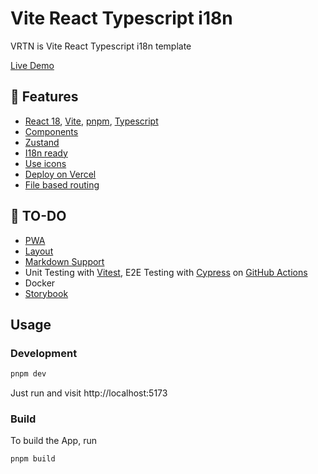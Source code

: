 # Vite React Typescript i18n
VRTN is Vite React Typescript i18n template

[Live Demo](https://vite-react-typescript-i18n-template.vercel.app/)

## 🚀 Features

- [React 18](), [Vite](https://github.com/vitejs/vite), [pnpm](https://pnpm.io/), [Typescript]()
- [Components](./src/components)
- [Zustand](https://zustand-demo.pmnd.rs/)
- [I18n ready](./src/locales)
- [Use icons]()
- [Deploy on Vercel](https://vercel.com)
- [File based routing](https://github.com/oedotme/generouted)

## 🚧 TO-DO

- [PWA]()
- [Layout]()
- [Markdown Support]()
- Unit Testing with [Vitest](https://github.com/vitest-dev/vitest), E2E Testing with [Cypress](https://cypress.io/)
  on [GitHub Actions](https://github.com/features/actions)
- Docker
- [Storybook](https://storybook.js.org/)

[//]: # (## Try it now!)

[//]: # ()
[//]: # (### GitHub Template)

[//]: # ()
[//]: # ([Create a repo from this template on GitHub]&#40;https://github.com/chlee125/vrtn/generate&#41;.)

## Usage

### Development
```bash
pnpm dev
```
Just run and visit http://localhost:5173

### Build

To build the App, run

```bash
pnpm build
```
